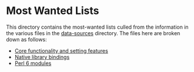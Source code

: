 # Most Wanted Lists

This directory contains the most-wanted lists culled from the information in
the various files in the [data-sources](../data-sources/README-sources.md)
directory.  The files here are broken down as follows:

* [Core functionality and setting features](features.md)
* [Native library bindings](bindings.md)
* [Perl 6 modules](modules.md)
